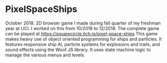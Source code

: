 # PixelSpaceShips
October 2018. 2D browser game I made during fall quarter of my freshman year at UCI. I worked on this from 10/2018 to 12/2018.
The complete game can be played at https://squarecircle.itch.io/pixel-space-ships
This game makes heavy use of object oriented programming for ships and particles. It features responsive ship AI, particle systems for explosions and trails, and sound effects using the Woof JS library. It uses state machine logic to manage the various menus and levels.
